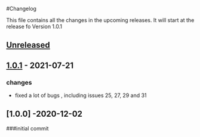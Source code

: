 #Changelog 

This file contains all the changes in the upcoming releases.
It will start at the release fo Version 1.0.1

## [Unreleased]

## [1.0.1] - 2021-07-21

### changes

- fixed a lot of bugs , including issues 25, 27, 29 and 31

## [1.0.0] -2020-12-02
###initial commit

[unreleased]: https://github.com/DLR-VF/TAPAS/compare/1.0.1...master
[1.0.1]: https://github.com/DLR-VF/TAPAS/tree/1.0.1
[1.0.1]: https://github.com/DLR-VF/TAPAS/tree/1.0.0
